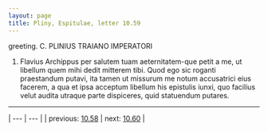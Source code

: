 ```yaml
---
layout: page
title: Pliny, Espitulae, letter 10.59
---
```


greeting. C. PLINIUS TRAIANO IMPERATORI



1. Flavius Archippus per salutem tuam aeternitatem-que petit a me, ut libellum quem mihi dedit mitterem tibi. Quod ego sic roganti praestandum putavi, ita tamen ut missurum me notum accusatrici eius facerem, a qua et ipsa acceptum libellum his epistulis iunxi, quo facilius velut audita utraque parte dispiceres, quid statuendum putares.



---

| --- | --- |
| previous: [10.58](../10.58/) | next: [10.60](../10.60/) |